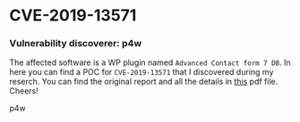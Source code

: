# CVE-2019-13571
### Vulnerability discoverer: p4w
The affected software is a WP plugin named `Advanced Contact form 7 DB`.
In here you can find a POC for `CVE-2019-13571` that I discovered during my reserch.
You can find the original report and all the details in <a href="./report.pdf">this</a> pdf file.
Cheers!

p4w
